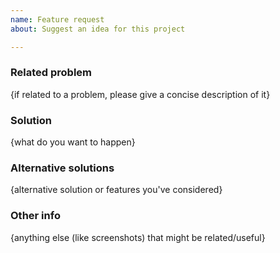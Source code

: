 ```yaml
---
name: Feature request
about: Suggest an idea for this project

---
```


### Related problem

{if related to a problem, please give a concise description of it}

### Solution

{what do you want to happen}

### Alternative solutions

{alternative solution or features you've considered}

### Other info

{anything else (like screenshots) that might be related/useful}


